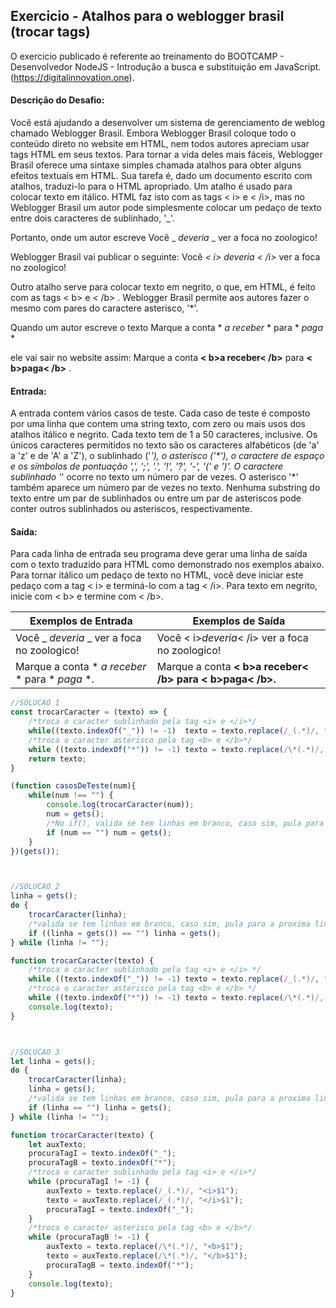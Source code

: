 ## Exercicio - Atalhos para o weblogger brasil (trocar tags)

O exercicio publicado é referente ao treinamento do BOOTCAMP - Desenvolvedor NodeJS -  Introdução a busca e substituição em JavaScript.(https://digitalinnovation.one).


#### Descrição do Desafio:

Você está ajudando a desenvolver um sistema de gerenciamento de weblog chamado Weblogger Brasil. Embora Weblogger Brasil coloque todo o conteúdo direto no website em HTML, nem todos autores apreciam usar tags HTML em seus textos. Para tornar a vida deles mais fáceis, Weblogger Brasil oferece uma sintaxe simples chamada atalhos para obter alguns efeitos textuais em HTML. Sua tarefa é, dado um documento escrito com atalhos, traduzi-lo para o HTML apropriado.
Um atalho é usado para colocar texto em itálico. HTML faz isto com as tags < i> e < /i>, mas no Weblogger Brasil um autor pode simplesmente colocar um pedaço de texto entre dois caracteres de sublinhado, '_'. 

Portanto, onde um autor escreve
  Você _ _deveria_ _ ver a foca no zoologico!
                
Weblogger Brasil vai publicar o seguinte:
  Você <i>< i> deveria < /i></i> ver a foca no zoologico!
                
Outro atalho serve para colocar texto em negrito, o que, em HTML, é feito com as tags < b> e < /b> . Weblogger Brasil permite aos autores fazer o mesmo com pares do caractere asterisco, '*'.

Quando um autor escreve o texto
  Marque a conta  * *a receber* * para  * *paga* *
                
ele vai sair no website assim:
  Marque a conta <b>< b>a receber< /b></b> para <b>< b>paga< /b></b> .


#### Entrada:

A entrada contem vários casos de teste. Cada caso de teste é composto por uma linha que contem uma string texto, com zero ou mais usos dos atalhos itálico e negrito. Cada texto tem de 1 a 50 caracteres, inclusive. Os únicos caracteres permitidos no texto são os caracteres alfabéticos (de 'a' a 'z' e de 'A' a 'Z'), o sublinhado ('_'), o asterisco ('*'), o caractere de espaço e os símbolos de pontuação ',', ';', '.', '!', '?', '-', '(' e ')'. O caractere sublinhado '_' ocorre no texto um número par de vezes. O asterisco '*' também aparece um número par de vezes no texto. Nenhuma substring do texto entre um par de sublinhados ou entre um par de asteriscos pode conter outros sublinhados ou asteriscos, respectivamente.


#### Saída:

Para cada linha de entrada seu programa deve gerar uma linha de saída com o texto traduzido para HTML como demonstrado nos exemplos abaixo. Para tornar itálico um pedaço de texto no HTML, você deve iniciar este pedaço com a tag < i> e terminá-lo com a tag < /i>. Para texto em negrito, inicie com < b> e termine com < /b>.

Exemplos de Entrada  | Exemplos de Saída
------------- | -------------
Você _ _deveria_ _ ver a foca no zoologico! | Você < i><i>deveria</i>< /i> ver a foca no zoologico!
Marque a conta * *a receber* * para * *paga* *. | Marque a conta <b>< b><b>a receber</b>< /b> para < b><b>paga</b>< /b>.


```javascript
//SOLUCAO 1
const trocarCaracter = (texto) => {
    /*troca o caracter sublinhado pela tag <i> e </i>*/
    while((texto.indexOf("_")) != -1)  texto = texto.replace(/_(.*)/, "<i>$1").replace(/_(.*)/, "</i>$1");
    /*troca o caracter asterisco pela tag <b> e </b>*/
    while ((texto.indexOf("*")) != -1) texto = texto.replace(/\*(.*)/, "<b>$1").replace(/\*(.*)/, "</b>$1");
    return texto;
}

(function casosDeTeste(num){    
    while(num !== "") {
        console.log(trocarCaracter(num));
        num = gets();
        /*No if(), valida se tem linhas em branco, caso sim, pula para a proxima linha*/
        if (num == "") num = gets();
    }
})(gets());



//SOLUCAO 2
linha = gets();
do {
    trocarCaracter(linha);
    /*valida se tem linhas em branco, caso sim, pula para a proxima linha*/
    if ((linha = gets()) == "") linha = gets();
} while (linha != "");

function trocarCaracter(texto) {
    /*troca o caracter sublinhado pela tag <i> e </i> */
    while ((texto.indexOf("_")) != -1) texto = texto.replace(/_(.*)/, "<i>$1").replace(/_(.*)/, "</i>$1");
    /*troca o caracter asterisco pela tag <b> e </b> */
    while ((texto.indexOf("*")) != -1) texto = texto.replace(/\*(.*)/, "<b>$1").replace(/\*(.*)/, "</b>$1");
    console.log(texto);
}



//SOLUCAO 3
let linha = gets();
do {
    trocarCaracter(linha);
    linha = gets();
    /*valida se tem linhas em branco, caso sim, pula para a proxima linha*/
    if (linha == "") linha = gets();
} while (linha != "");

function trocarCaracter(texto) {
    let auxTexto;
    procuraTagI = texto.indexOf("_");
    procuraTagB = texto.indexOf("*");
    /*troca o caracter sublinhado pela tag <i> e </i>*/
    while (procuraTagI != -1) {
        auxTexto = texto.replace(/_(.*)/, "<i>$1");
        texto = auxTexto.replace(/_(.*)/, "</i>$1");
        procuraTagI = texto.indexOf("_");
    }
    /*troca o caracter asterisco pela tag <b> e </b>*/
    while (procuraTagB != -1) {
        auxTexto = texto.replace(/\*(.*)/, "<b>$1");
        texto = auxTexto.replace(/\*(.*)/, "</b>$1");
        procuraTagB = texto.indexOf("*");
    }
    console.log(texto);
}
```
